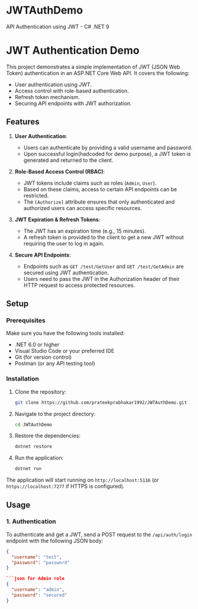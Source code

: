 # JWTAuthDemo
API Authentication using JWT - C# .NET 9

# JWT Authentication Demo

This project demonstrates a simple implementation of JWT (JSON Web Token) authentication in an ASP.NET Core Web API. It covers the following:

- User authentication using JWT.
- Access control with role-based authentication.
- Refresh token mechanism.
- Securing API endpoints with JWT authorization.

## Features

1. **User Authentication**: 
   - Users can authenticate by providing a valid username and password.
   - Upon successful login(hadcoded for demo purpose), a JWT token is generated and returned to the client.
   
2. **Role-Based Access Control (RBAC)**:
   - JWT tokens include claims such as roles (`Admin`, `User`).
   - Based on these claims, access to certain API endpoints can be restricted.
   - The `[Authorize]` attribute ensures that only authenticated and authorized users can access specific resources.

3. **JWT Expiration & Refresh Tokens**:
   - The JWT has an expiration time (e.g., 15 minutes).
   - A refresh token is provided to the client to get a new JWT without requiring the user to log in again.

4. **Secure API Endpoints**:
   - Endpoints such as `GET /test/GetUser` and `GET /test/GetAdmin` are secured using JWT authentication.
   - Users need to pass the JWT in the Authorization header of their HTTP request to access protected resources.

## Setup

### Prerequisites

Make sure you have the following tools installed:

- .NET 6.0 or higher
- Visual Studio Code or your preferred IDE
- Git (for version control)
- Postman (or any API testing tool)

### Installation

1. Clone the repository:

    ```bash
    git clone https://github.com/prateekprabhakar1992/JWTAuthDemo.git
    ```

2. Navigate to the project directory:

    ```bash
    cd JWTAuthDemo
    ```

3. Restore the dependencies:

    ```bash
    dotnet restore
    ```

4. Run the application:

    ```bash
    dotnet run
    ```

The application will start running on `http://localhost:5116` (or `https://localhost:7277` if HTTPS is configured).

## Usage

### 1. Authentication

To authenticate and get a JWT, send a POST request to the `/api/auth/login` endpoint with the following JSON body:

```json for User role
{
  "username": "test",
  "password": "password"
}

```json for Admin role
{
  "username": "admin",
  "password": "secured"
}

